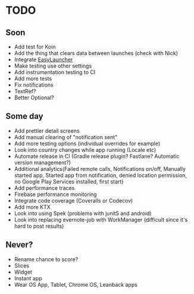 # TODO

## Soon
* Add test for Koin
* Add the thing that clears data between launches (check with Nick)
* Integrate [EasyLauncher](https://github.com/akaita/easylauncher-gradle-plugin)
* Make testing use other settings
* Add instrumentation testing to CI
* Add more tests
* Fix notifications
* TextRef?
* Better Optional?

## Some day
* Add prettier detail screens
* Add manual clearing of "notification sent"
* Add more testing options (individual overrides for example)
* Look into country changes while app running (Locale etc)
* Automate release in CI (Gradle release plugin? Fastlane? Automatic version management?)
* Additional analytics(Failed remote calls, Notifications on/off, Manually started app, Started app from notification, denied location permission, no Google Play Services installed, first start)
* Add performance traces
* Firebase performance monitoring
* Integrate code coverage (Coveralls or Codecov)
* Add more KTX
* Look into using Spek (problems with junit5 and android)
* Look into replacing evernote-job with WorkManager (difficult since it's hard to post results)

## Never?
* Rename chance to score?
* Slices
* Widget
* Instant app
* Wear OS App, Tablet, Chrome OS, Leanback apps
